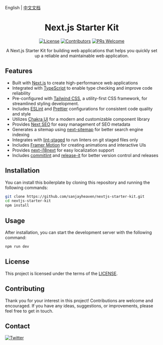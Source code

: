 English | [中文文档](./README_CN.md)

<div align="center">
  <h1>Next.js Starter Kit</h1>

[![License](https://img.shields.io/github/license/sanjayheaven/nextjs-starter-kit.svg)](https://github.com/sanjayheaven/nextjs-starter-kit/blob/main/LICENSE)
[![Contributors](https://img.shields.io/github/contributors/sanjayheaven/nextjs-starter-kit.svg)](https://github.com/sanjayheaven/nextjs-starter-kit/graphs/contributors)
[![PRs Welcome](https://img.shields.io/badge/PRs-welcome-brightgreen.svg)](https://github.com/sanjayheaven/nextjs-starter-kit/pulls)

A Next.js Starter Kit for building web applications that helps you quickly set up a reliable and maintainable web application.

</div>

## Features

- Built with [Next.js](https://nextjs.org/) to create high-performance web applications
- Integrated with [TypeScript](https://www.typescriptlang.org/) to enable type checking and improve code reliability
- Pre-configured with [Tailwind CSS](https://tailwindcss.com/), a utility-first CSS framework, for streamlined styling development.
- Includes [ESLint](https://eslint.org/) and [Prettier](https://prettier.io/) configurations for consistent code quality and style
- Utilizes [Chakra UI](https://chakra-ui.com/) for a modern and customizable component library
- Provides [Next SEO](https://github.com/garmeeh/next-seo) for easy management of SEO metadata
- Generates a sitemap using [next-sitemap](https://github.com/iamvishnusankar/next-sitemap) for better search engine indexing
- Integrates with [lint-staged](https://github.com/okonet/lint-staged) to run linters on git staged files only
- Includes [Framer Motion](https://www.framer.com/motion/) for creating animations and interactive UIs
- Provides [next-i18next](https://github.com/isaachinman/next-i18next) for easy localization support
- Includes [commitlint](https://commitlint.js.org/#/) and [release-it](https://github.com/release-it/release-it) for better version control and releases

## Installation

You can install this boilerplate by cloning this repository and running the following commands:

```sh
git clone https://github.com/sanjayheaven/nextjs-starter-kit.git
cd nextjs-starter-kit
npm install

```

## Usage

After installation, you can start the development server with the following command:

```sh
npm run dev
```

## License

This project is licensed under the terms of the [LICENSE](/LICENSE).

## Contributing

Thank you for your interest in this project! Contributions are welcome and encouraged. If you have any ideas, suggestions, or improvements, please feel free to get in touch.

## Contact

[![Twitter](https://img.shields.io/twitter/follow/hdxsanjay?style=social)](https://twitter.com/hdxsanjay)
